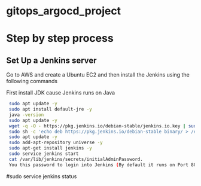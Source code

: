 # gitops_argocd_project

# Step by step process

 ## Set Up a Jenkins server 

 Go to AWS and create a Ubuntu EC2 and then install the Jenkins using the following commands

 First install JDK cause Jenkins runs on Java
 
```bash
 sudo apt update -y
 sudo apt install default-jre -y
 java -version
 sudo apt update -y
 wget -q -O - https://pkg.jenkins.io/debian-stable/jenkins.io.key | sudo apt-key add -
 sudo sh -c 'echo deb https://pkg.jenkins.io/debian-stable binary/ > /etc/apt/sources.list.d/jenkins.list'
 sudo apt update -y
 sudo add-apt-repository universe -y
 sudo apt-get install jenkins -y
 sudo service jenkins start
 cat /var/lib/jenkins/secrets/initialAdminPassword. 
 You this password to login into Jenkins (By default it runs on Port 8080)
```

 #sudo service jenkins status


